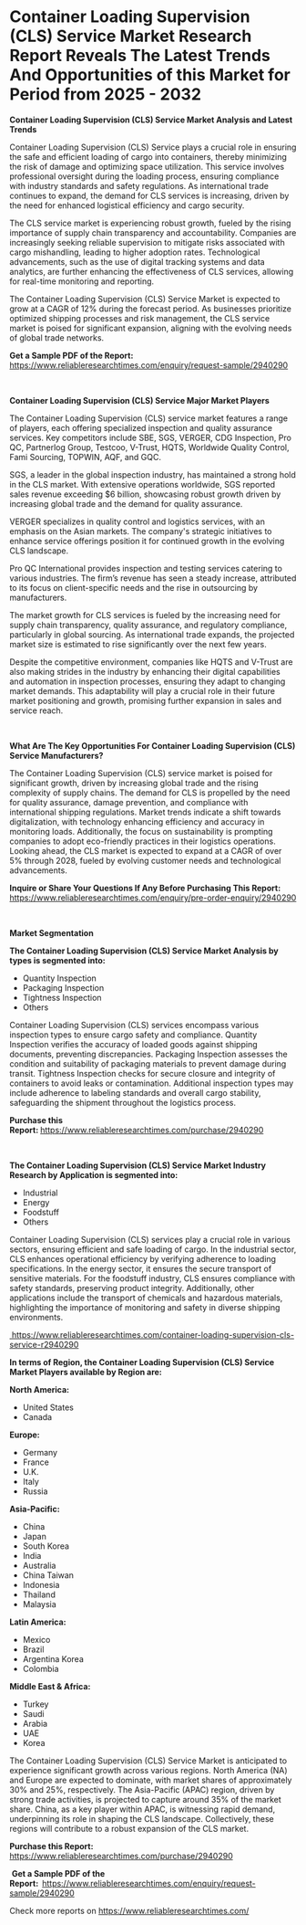 <p><h1>Container Loading Supervision (CLS) Service Market Research Report Reveals The Latest Trends And Opportunities of this Market for Period from 2025 - 2032</h1></p><p><strong>Container Loading Supervision (CLS) Service Market Analysis and Latest Trends</strong></p>
<p><p>Container Loading Supervision (CLS) Service plays a crucial role in ensuring the safe and efficient loading of cargo into containers, thereby minimizing the risk of damage and optimizing space utilization. This service involves professional oversight during the loading process, ensuring compliance with industry standards and safety regulations. As international trade continues to expand, the demand for CLS services is increasing, driven by the need for enhanced logistical efficiency and cargo security.</p><p>The CLS service market is experiencing robust growth, fueled by the rising importance of supply chain transparency and accountability. Companies are increasingly seeking reliable supervision to mitigate risks associated with cargo mishandling, leading to higher adoption rates. Technological advancements, such as the use of digital tracking systems and data analytics, are further enhancing the effectiveness of CLS services, allowing for real-time monitoring and reporting.</p><p>The Container Loading Supervision (CLS) Service Market is expected to grow at a CAGR of 12% during the forecast period. As businesses prioritize optimized shipping processes and risk management, the CLS service market is poised for significant expansion, aligning with the evolving needs of global trade networks.</p></p>
<p><strong>Get a Sample PDF of the Report:&nbsp;</strong> <a href="https://www.reliableresearchtimes.com/enquiry/request-sample/2940290?utm_campaign=3297&utm_medium=2&utm_source=Github&utm_content=ia&utm_term=15032025&utm_id=container-loading-supervision-cls-service">https://www.reliableresearchtimes.com/enquiry/request-sample/2940290</a></p>
<p>&nbsp;</p>
<p><strong>Container Loading Supervision (CLS) Service Major Market Players</strong></p>
<p><p>The Container Loading Supervision (CLS) service market features a range of players, each offering specialized inspection and quality assurance services. Key competitors include SBE, SGS, VERGER, CDG Inspection, Pro QC, Partnerlog Group, Testcoo, V-Trust, HQTS, Worldwide Quality Control, Fami Sourcing, TOPWIN, AQF, and GQC.</p><p>SGS, a leader in the global inspection industry, has maintained a strong hold in the CLS market. With extensive operations worldwide, SGS reported sales revenue exceeding $6 billion, showcasing robust growth driven by increasing global trade and the demand for quality assurance.</p><p>VERGER specializes in quality control and logistics services, with an emphasis on the Asian markets. The company's strategic initiatives to enhance service offerings position it for continued growth in the evolving CLS landscape.</p><p>Pro QC International provides inspection and testing services catering to various industries. The firm’s revenue has seen a steady increase, attributed to its focus on client-specific needs and the rise in outsourcing by manufacturers.</p><p>The market growth for CLS services is fueled by the increasing need for supply chain transparency, quality assurance, and regulatory compliance, particularly in global sourcing. As international trade expands, the projected market size is estimated to rise significantly over the next few years.</p><p>Despite the competitive environment, companies like HQTS and V-Trust are also making strides in the industry by enhancing their digital capabilities and automation in inspection processes, ensuring they adapt to changing market demands. This adaptability will play a crucial role in their future market positioning and growth, promising further expansion in sales and service reach.</p></p>
<p>&nbsp;</p>
<p><strong>What Are The Key Opportunities For Container Loading Supervision (CLS) Service Manufacturers?</strong></p>
<p><p>The Container Loading Supervision (CLS) service market is poised for significant growth, driven by increasing global trade and the rising complexity of supply chains. The demand for CLS is propelled by the need for quality assurance, damage prevention, and compliance with international shipping regulations. Market trends indicate a shift towards digitalization, with technology enhancing efficiency and accuracy in monitoring loads. Additionally, the focus on sustainability is prompting companies to adopt eco-friendly practices in their logistics operations. Looking ahead, the CLS market is expected to expand at a CAGR of over 5% through 2028, fueled by evolving customer needs and technological advancements.</p></p>
<p><strong>Inquire or Share Your Questions If Any Before Purchasing This Report:</strong> <a href="https://www.reliableresearchtimes.com/enquiry/pre-order-enquiry/2940290?utm_campaign=3297&utm_medium=2&utm_source=Github&utm_content=ia&utm_term=15032025&utm_id=container-loading-supervision-cls-service">https://www.reliableresearchtimes.com/enquiry/pre-order-enquiry/2940290</a></p>
<p>&nbsp;</p>
<p><strong>Market Segmentation</strong></p>
<p><strong>The Container Loading Supervision (CLS) Service Market Analysis by types is segmented into:</strong></p>
<p><ul><li>Quantity Inspection</li><li>Packaging Inspection</li><li>Tightness Inspection</li><li>Others</li></ul></p>
<p><p>Container Loading Supervision (CLS) services encompass various inspection types to ensure cargo safety and compliance. Quantity Inspection verifies the accuracy of loaded goods against shipping documents, preventing discrepancies. Packaging Inspection assesses the condition and suitability of packaging materials to prevent damage during transit. Tightness Inspection checks for secure closure and integrity of containers to avoid leaks or contamination. Additional inspection types may include adherence to labeling standards and overall cargo stability, safeguarding the shipment throughout the logistics process.</p></p>
<p><strong>Purchase this Report:&nbsp;</strong><a href="https://www.reliableresearchtimes.com/purchase/2940290?utm_campaign=3297&utm_medium=2&utm_source=Github&utm_content=ia&utm_term=15032025&utm_id=container-loading-supervision-cls-service">https://www.reliableresearchtimes.com/purchase/2940290</a></p>
<p>&nbsp;</p>
<p><strong>The Container Loading Supervision (CLS) Service Market Industry Research by Application is segmented into:</strong></p>
<p><ul><li>Industrial</li><li>Energy</li><li>Foodstuff</li><li>Others</li></ul></p>
<p><p>Container Loading Supervision (CLS) services play a crucial role in various sectors, ensuring efficient and safe loading of cargo. In the industrial sector, CLS enhances operational efficiency by verifying adherence to loading specifications. In the energy sector, it ensures the secure transport of sensitive materials. For the foodstuff industry, CLS ensures compliance with safety standards, preserving product integrity. Additionally, other applications include the transport of chemicals and hazardous materials, highlighting the importance of monitoring and safety in diverse shipping environments.</p></p>
<p><a href="https://www.reliableresearchtimes.com/container-loading-supervision-cls-service-r2940290?utm_campaign=3297&utm_medium=2&utm_source=Github&utm_content=ia&utm_term=15032025&utm_id=container-loading-supervision-cls-service">&nbsp;https://www.reliableresearchtimes.com/container-loading-supervision-cls-service-r2940290</a></p>
<p><strong>In terms of Region, the Container Loading Supervision (CLS) Service Market Players available by Region are:</strong></p>
<p>
    <p> <strong> North America: </strong>
        <ul>
            <li>United States</li>
            <li>Canada</li>
        </ul>
        </p> 
    <p> <strong> Europe: </strong>
        <ul>
            <li>Germany</li>
            <li>France</li>
            <li>U.K.</li>
            <li>Italy</li>
            <li>Russia</li>
        </ul>
        </p> 
    <p> <strong> Asia-Pacific: </strong>
        <ul>
            <li>China</li>
            <li>Japan</li>
            <li>South Korea</li>
            <li>India</li>
            <li>Australia</li>
            <li>China Taiwan</li>
            <li>Indonesia</li>
            <li>Thailand</li>
            <li>Malaysia</li>
        </ul>
        </p> 
    <p> <strong> Latin America: </strong>
        <ul>
            <li>Mexico</li>
            <li>Brazil</li>
            <li>Argentina Korea</li>
            <li>Colombia</li>
        </ul>
        </p> 
    <p> <strong> Middle East & Africa: </strong>
        <ul>
            <li>Turkey</li>
            <li>Saudi</li>
            <li>Arabia</li>
            <li>UAE</li>
            <li>Korea</li>
        </ul>
    </p>
    </p>
<p><p>The Container Loading Supervision (CLS) Service Market is anticipated to experience significant growth across various regions. North America (NA) and Europe are expected to dominate, with market shares of approximately 30% and 25%, respectively. The Asia-Pacific (APAC) region, driven by strong trade activities, is projected to capture around 35% of the market share. China, as a key player within APAC, is witnessing rapid demand, underpinning its role in shaping the CLS landscape. Collectively, these regions will contribute to a robust expansion of the CLS market.</p></p>
<p><strong>Purchase this Report: </strong><a href="https://www.reliableresearchtimes.com/purchase/2940290?utm_campaign=3297&utm_medium=2&utm_source=Github&utm_content=ia&utm_term=15032025&utm_id=container-loading-supervision-cls-service">https://www.reliableresearchtimes.com/purchase/2940290</a></p>
<p>&nbsp;<strong>Get a Sample PDF of the Report:&nbsp;&nbsp;</strong><a href="https://www.reliableresearchtimes.com/enquiry/request-sample/2940290?utm_campaign=3297&utm_medium=2&utm_source=Github&utm_content=ia&utm_term=15032025&utm_id=container-loading-supervision-cls-service">https://www.reliableresearchtimes.com/enquiry/request-sample/2940290</a></p>
<p><strong></strong></p>
<p>Check more reports on <a href="https://www.reliableresearchtimes.com/?utm_campaign=3297&utm_medium=2&utm_source=Github&utm_content=ia&utm_term=15032025&utm_id=container-loading-supervision-cls-service">https://www.reliableresearchtimes.com/</a></p>